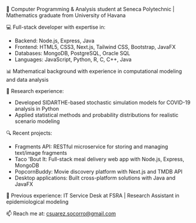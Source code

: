 🚀 Computer Programming & Analysis student at Seneca Polytechnic | Mathematics graduate from University of Havana

💻 Full-stack developer with expertise in:
- Backend: Node.js, Express, Java
- Frontend: HTML5, CSS3, Next.js, Tailwind CSS, Bootstrap, JavaFX
- Databases: MongoDB, PostgreSQL, Oracle SQL
- Languages: JavaScript, Python, R, C, C++, Java

📊 Mathematical background with experience in computational modeling and data analysis

🔬 Research experience:
- Developed SIDARTHE-based stochastic simulation models for COVID-19 analysis in Python
- Applied statistical methods and probability distributions for realistic scenario modeling

🔍 Recent projects:
- Fragments API: RESTful microservice for storing and managing text/image fragments
- Taco 'Bout It: Full-stack meal delivery web app with Node.js, Express, MongoDB
- PopcornBuddy: Movie discovery platform with Next.js and TMDB API
- Desktop applications: Built cross-platform solutions with Java and JavaFX

🔗 Previous experience: IT Service Desk at FSRA | Research Assistant in epidemiological modeling

📫 Reach me at: csuarez.socorro@gmail.com
